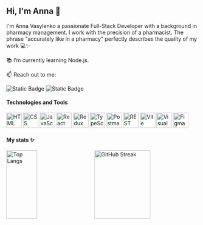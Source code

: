 ## Hi, I'm Anna 👋

I'm Anna Vasylenko a passionate Full-Stack Developer with a background in pharmacy management. I work with the precision of a pharmacist. The phrase "accurately like in a pharmacy" perfectly describes the quality of my work 💻✨

📚 I’m currently learning Node.js.

📫 Reach out to me:

![Static Badge](https://img.shields.io/badge/Anna%20Vasylenko-%23107dac?style=flat&logo=linkedin&logoColor=white&labelColor=%23107dac&link=https%3A%2F%2Fwww.linkedin.com%2Fin%2Fanna-vasylenko01%2F)
![Static Badge](https://img.shields.io/badge/Anna%20Vasylenko-%23189ad3?style=flat&logo=telegram&logoColor=white&labelColor=%23189ad3&link=https%3A%2F%2Ft.me%2Fannikaa_17)

#### Technologies and Tools

<a href="https://developer.mozilla.org/en-US/docs/Web/HTML" target="_blank"><img src="https://user-images.githubusercontent.com/25181517/192158954-f88b5814-d510-4564-b285-dff7d6400dad.png" alt="HTML" width="40"/></a>
<a href="https://developer.mozilla.org/en-US/docs/Web/CSS" target="_blank"><img src="https://user-images.githubusercontent.com/25181517/183898674-75a4a1b1-f960-4ea9-abcb-637170a00a75.png" alt="CSS" width="40"/></a>
<a href="https://developer.mozilla.org/en-US/docs/Web/JavaScript" target="_blank"><img src="https://user-images.githubusercontent.com/25181517/117447155-6a868a00-af3d-11eb-9cfe-245df15c9f3f.png" alt="JavaScript" width="40"/></a>
<a href="https://reactjs.org/" target="_blank"><img src="https://user-images.githubusercontent.com/25181517/183897015-94a058a6-b86e-4e42-a37f-bf92061753e5.png" alt="React" width="40"/></a>
<a href="https://redux.js.org/" target="_blank"><img src="https://user-images.githubusercontent.com/25181517/187896150-cc1dcb12-d490-445c-8e4d-1275cd2388d6.png" alt="Redux" width="40"/></a>
<a href="https://www.typescriptlang.org/" target="_blank"><img src="https://user-images.githubusercontent.com/25181517/183890598-19a0ac2d-e88a-4005-a8df-1ee36782fde1.png" alt="TypeScript" width="40"/></a>
<a href="https://www.postman.com/" target="_blank"><img src="https://user-images.githubusercontent.com/25181517/192109061-e138ca71-337c-4019-8d42-4792fdaa7128.png" alt="Postman" width="40"/></a>
<img src="https://user-images.githubusercontent.com/25181517/192107858-fe19f043-c502-4009-8c47-476fc89718ad.png" alt="REST" width="40"/>
<a href="https://vitejs.dev/" target="_blank"><img src="https://github.com/marwin1991/profile-technology-icons/assets/62091613/b40892ef-efb8-4b0e-a6b5-d1cfc2f3fc35" alt="Vite" width="40"/></a>
<a href="https://code.visualstudio.com/" target="_blank"><img src="https://user-images.githubusercontent.com/25181517/192108891-d86b6220-e232-423a-bf5f-90903e6887c3.png" alt="Visual Studio Code" width="40"/></a>
<a href="https://www.figma.com/" target="_blank"><img src="https://user-images.githubusercontent.com/25181517/189715289-df3ee512-6eca-463f-a0f4-c10d94a06b2f.png" alt="Figma" width="40"/></a>


#### My stats ✨

<img align="left" alt="Top Langs" src="https://github-readme-stats.vercel.app/api/top-langs/?username=anna-vasylenko&layout=compact&theme=rose_pine" height=180px width=40%/>
<img align="right" alt="GitHub Streak" src="https://streak-stats.demolab.com/?user=anna-vasylenko&theme=rose-pine" height=180px width=54%/>

<!-- <a href="https://www.mongodb.com/" target="_blank"><img src="https://user-images.githubusercontent.com/25181517/182884177-d48a8579-2cd0-447a-b9a6-ffc7cb02560e.png" alt="MongoDB" width="40"/></a>
<a href="https://nodejs.org/" target="_blank"><img src="https://user-images.githubusercontent.com/25181517/183568594-85e280a7-0d7e-4d1a-9028-c8c2209e073c.png" alt="Node.js" width="40"/></a>

 -->

<!--
- 🔭 I’m currently working on ...
- 🌱 I’m currently learning ...
- 👯 I’m looking to collaborate on ...
- 🤔 I’m looking for help with ...
- 💬 Ask me about ...
- 📫 How to reach me: ...
- 😄 Pronouns: ...
- ⚡ Fun fact: ...
-->

